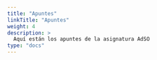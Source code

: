 ```yaml
---
title: "Apuntes"
linkTitle: "Apuntes"
weight: 4
description: >
  Aquí están los apuntes de la asignatura AdSO
type: "docs"
---
```

